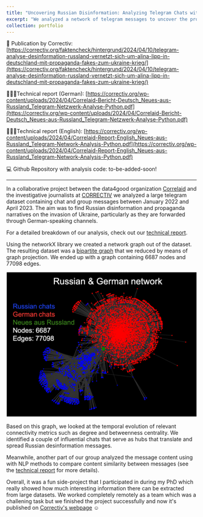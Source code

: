 ```yaml
---
title: "Uncovering Russian Disinformation: Analyzing Telegram Chats with Python's NetworkX"
excerpt: "We analyzed a network of telegram messages to uncover the propagation of Russian disinformation narratives through German-speaking channels<br/><img src='https://github.com/m-guseva/m-guseva.github.io/blob/master/images/thumb_correlaid.png?raw=true'>"
collection: portfolio
---
```



📰 Publication by Correctiv: [https://correctiv.org/faktencheck/hintergrund/2024/04/10/telegram-analyse-desinformation-russland-vernetzt-sich-um-alina-lipp-in-deutschland-mit-propaganda-fakes-zum-ukraine-krieg/](https://correctiv.org/faktencheck/hintergrund/2024/04/10/telegram-analyse-desinformation-russland-vernetzt-sich-um-alina-lipp-in-deutschland-mit-propaganda-fakes-zum-ukraine-krieg/)


👩🏻‍💻Technical report (German): [https://correctiv.org/wp-content/uploads/2024/04/Correlaid-Bericht-Deutsch_Neues-aus-Russland_Telegram-Netzwerk-Analyse-Python.pdf](https://correctiv.org/wp-content/uploads/2024/04/Correlaid-Bericht-Deutsch_Neues-aus-Russland_Telegram-Netzwerk-Analyse-Python.pdf)

👩🏻‍💻Technical report (English): [https://correctiv.org/wp-content/uploads/2024/04/Correlaid-Report-English_Neues-aus-Russland_Telegram-Network-Analysis-Python.pdf](https://correctiv.org/wp-content/uploads/2024/04/Correlaid-Report-English_Neues-aus-Russland_Telegram-Network-Analysis-Python.pdf)

💻 Github Repository with analysis code: to-be-added-soon!

---

In a collaborative project between the data4good organization [Correlaid](https://www.correlaid.org/) and the investigative journalists at [CORRECTIV](https://correctiv.org/) we analyzed a large telegram dataset containing chat and group messages between January 2022 and April 2023. The aim was to find Russian disinformation and propaganda narratives on the invasion of Ukraine, particularly as they are forwarded through German-speaking channels.

For a detailed breakdown of our analysis, check out our [technical report](https://correctiv.org/wp-content/uploads/2024/04/Correlaid-Report-English_Neues-aus-Russland_Telegram-Network-Analysis-Python.pdf).


Using the networkX library we created a network graph out of the dataset. The resulting dataset was a [bipartite graph](https://en.wikipedia.org/wiki/Bipartite_graph) that we reduced by means of graph projection. We ended up with a graph containing 6687 nodes and 77098 edges.

[<img src="https://github.com/m-guseva/m-guseva.github.io/blob/master/images/Graph.png?raw=true" width="600"/>](graph.jpg)


Based on this graph, we looked at the temporal evolution of relevant connectivity metrics such as degree and betweenness centrality. We identified a couple of influential chats that serve as hubs that translate and spread Russian desinformation messages.

Meanwhile, another part of our group analyzed the message content using  with NLP methods to compare content similarity between messages (see the [technical report](https://correctiv.org/wp-content/uploads/2024/04/Correlaid-Report-English_Neues-aus-Russland_Telegram-Network-Analysis-Python.pdf) for more details).

Overall, it was a fun side-project that I participated in during my PhD which  really showed how much interesting information there can be extracted from large datasets. We worked completely remotely as a team which was a challening task but we finished the project successfully and now it's published on [Correctiv's webpage](https://correctiv.org/faktencheck/hintergrund/2024/04/10/telegram-analyse-desinformation-russland-vernetzt-sich-um-alina-lipp-in-deutschland-mit-propaganda-fakes-zum-ukraine-krieg/) ☺️
